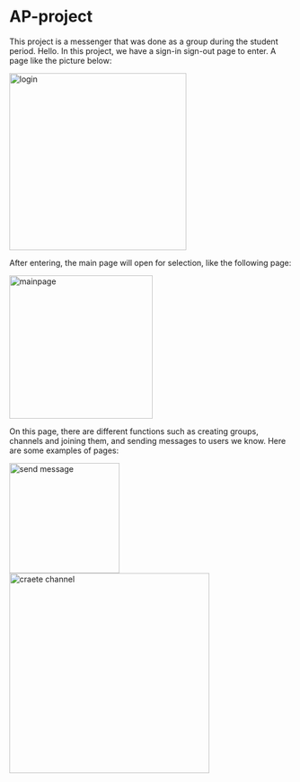 # AP-project
This project is a messenger that was done as a group during the student period.
Hello.
In this project, we have a sign-in sign-out page to enter.
A page like the picture below:

<img width="315" alt="login" src="https://github.com/Maedeh01/Messenger_StarStruct/assets/125665261/42ccbc0c-d7b4-4b43-b04a-384d0b273c87">


After entering, the main page will open for selection, like the following page:

<img width="255" alt="mainpage" src="https://github.com/Maedeh01/Messenger_StarStruct/assets/125665261/259cf650-9af9-491b-9adc-667e08dd9fa8">

On this page, there are different functions such as creating groups, channels and joining them, and sending messages to users we know.
Here are some examples of pages:

<img width="196" alt="send message" src="https://github.com/Maedeh01/Messenger_StarStruct/assets/125665261/0f963b20-d2c2-45f5-a85e-02fd014a5e85">
<img width="356" alt="craete channel" src="https://github.com/Maedeh01/Messenger_StarStruct/assets/125665261/926528a1-8fe8-4530-9c46-77fca5b3b914">
